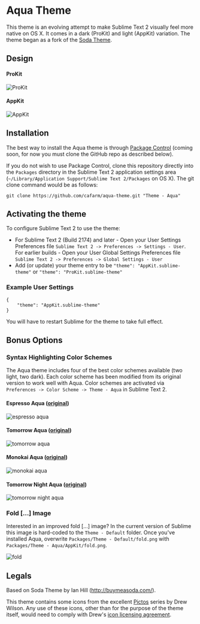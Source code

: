 # Aqua Theme

This theme is an evolving attempt to make Sublime Text 2 visually feel more native on OS X. It comes in a dark (ProKit) and light (AppKit) variation. The theme began as a fork of the [Soda Theme](https://github.com/buymeasoda/soda-theme).

## Design

#### ProKit
![ProKit](https://github.com/cafarm/aqua-theme/raw/master/ProKit/ProKit.png)

#### AppKit
![AppKit](https://github.com/cafarm/aqua-theme/raw/master/AppKit/AppKit.png)

## Installation

The best way to install the Aqua theme is through [Package Control](http://wbond.net/sublime_packages/package_control) (coming soon, for now you must clone the GitHub repo as described below).

If you do not wish to use Package Control, clone this repository directly into the `Packages` directory in the Sublime Text 2 application settings area (`~/Library/Application Support/Sublime Text 2/Packages` on OS X). The git clone command would be as follows:

    git clone https://github.com/cafarm/aqua-theme.git "Theme - Aqua"

## Activating the theme

To configure Sublime Text 2 to use the theme:

* For Sublime Text 2 (Build 2174) and later - Open your User Settings Preferences file `Sublime Text 2 -> Preferences -> Settings - User`. For earlier builds - Open your User Global Settings Preferences file `Sublime Text 2 -> Preferences -> Global Settings - User`
* Add (or update) your theme entry to be `"theme": "AppKit.sublime-theme"` or `"theme": "ProKit.sublime-theme"`

### Example User Settings

    {
        "theme": "AppKit.sublime-theme"
    }

You will have to restart Sublime for the theme to take full effect.

## Bonus Options

### Syntax Highlighting Color Schemes

The Aqua theme includes four of the best color schemes available (two light, two dark). Each color scheme has been modified from its original version to work well with Aqua. Color schemes are activated via `Preferences -> Color Scheme -> Theme - Aqua` in Sublime Text 2.

#### Espresso Aqua ([original](http://macrabbit.com))
![espresso aqua](http://i.imgur.com/UPmHq.png)

#### Tomorrow Aqua ([original](https://github.com/chriskempson/tomorrow-theme))
![tomorrow aqua](http://i.imgur.com/HRrCl.png)

#### Monokai Aqua ([original](http://www.monokai.nl))
![monokai aqua](http://i.imgur.com/o8wWY.png)

#### Tomorrow Night Aqua ([original](https://github.com/chriskempson/tomorrow-theme))
![tomorrow night aqua](http://i.imgur.com/QEdne.png)

### Fold [...] Image

Interested in an improved fold [...] image? In the current version of Sublime this image is hard-coded to the `Theme - Default` folder. Once you've installed Aqua, overwrite `Packages/Theme - Default/fold.png` with `Packages/Theme - Aqua/AppKit/fold.png`.

![fold](http://i.imgur.com/t1YGB.png)

## Legals

Based on Soda Theme by Ian Hill (http://buymeasoda.com/).

This theme contains some icons from the excellent [Pictos](http://pictos.drewwilson.com/) series by Drew Wilson. Any use of these icons, other than for the purpose of the theme itself, would need to comply with Drew's [icon licensing agreement](http://stockart.drewwilson.com/license/).